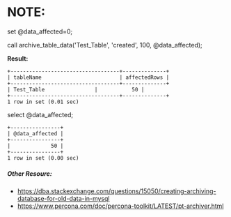 NOTE:
=====

set @data_affected=0;

call archive_table_data('Test_Table', 'created', 100, @data_affected);


**Result:**
```
+-----------------------------------+--------------+
| tableName                         | affectedRows |
+-----------------------------------+--------------+
| Test_Table			    |           50 |
+-----------------------------------+--------------+
1 row in set (0.01 sec)
```

select @data_affected;
```
+----------------+
| @data_affected |
+----------------+
|             50 |
+----------------+
1 row in set (0.00 sec)
```

##### Other Resoure:

- https://dba.stackexchange.com/questions/15050/creating-archiving-database-for-old-data-in-mysql
- https://www.percona.com/doc/percona-toolkit/LATEST/pt-archiver.html



